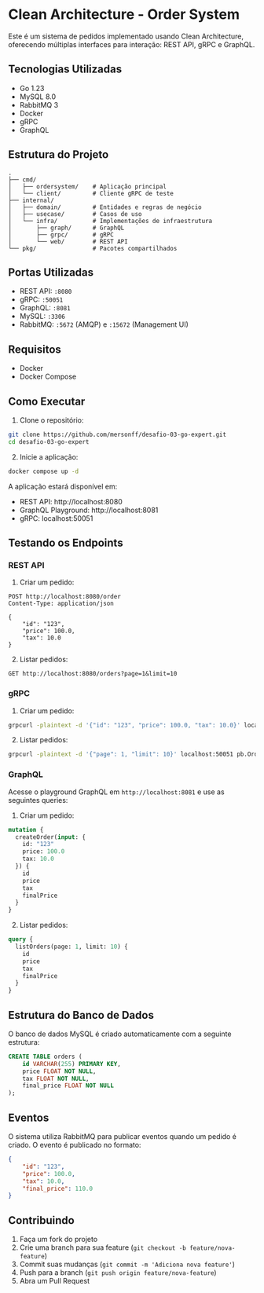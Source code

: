 # Clean Architecture - Order System

Este é um sistema de pedidos implementado usando Clean Architecture, oferecendo múltiplas interfaces para interação: REST API, gRPC e GraphQL.

## Tecnologias Utilizadas

- Go 1.23
- MySQL 8.0
- RabbitMQ 3
- Docker
- gRPC
- GraphQL

## Estrutura do Projeto

```
.
├── cmd/
│   ├── ordersystem/    # Aplicação principal
│   └── client/         # Cliente gRPC de teste
├── internal/
│   ├── domain/         # Entidades e regras de negócio
│   ├── usecase/        # Casos de uso
│   └── infra/          # Implementações de infraestrutura
│       ├── graph/      # GraphQL
│       ├── grpc/       # gRPC
│       └── web/        # REST API
└── pkg/                # Pacotes compartilhados
```

## Portas Utilizadas

- REST API: `:8080`
- gRPC: `:50051`
- GraphQL: `:8081`
- MySQL: `:3306`
- RabbitMQ: `:5672` (AMQP) e `:15672` (Management UI)

## Requisitos

- Docker
- Docker Compose

## Como Executar

1. Clone o repositório:
```bash
git clone https://github.com/mersonff/desafio-03-go-expert.git
cd desafio-03-go-expert
```

2. Inicie a aplicação:
```bash
docker compose up -d
```

A aplicação estará disponível em:
- REST API: http://localhost:8080
- GraphQL Playground: http://localhost:8081
- gRPC: localhost:50051

## Testando os Endpoints

### REST API

1. Criar um pedido:
```http
POST http://localhost:8080/order
Content-Type: application/json

{
    "id": "123",
    "price": 100.0,
    "tax": 10.0
}
```

2. Listar pedidos:
```http
GET http://localhost:8080/orders?page=1&limit=10
```

### gRPC

1. Criar um pedido:
```bash
grpcurl -plaintext -d '{"id": "123", "price": 100.0, "tax": 10.0}' localhost:50051 pb.OrderService/CreateOrder
```

2. Listar pedidos:
```bash
grpcurl -plaintext -d '{"page": 1, "limit": 10}' localhost:50051 pb.OrderService/ListOrders
```

### GraphQL

Acesse o playground GraphQL em `http://localhost:8081` e use as seguintes queries:

1. Criar um pedido:
```graphql
mutation {
  createOrder(input: {
    id: "123"
    price: 100.0
    tax: 10.0
  }) {
    id
    price
    tax
    finalPrice
  }
}
```

2. Listar pedidos:
```graphql
query {
  listOrders(page: 1, limit: 10) {
    id
    price
    tax
    finalPrice
  }
}
```

## Estrutura do Banco de Dados

O banco de dados MySQL é criado automaticamente com a seguinte estrutura:

```sql
CREATE TABLE orders (
    id VARCHAR(255) PRIMARY KEY,
    price FLOAT NOT NULL,
    tax FLOAT NOT NULL,
    final_price FLOAT NOT NULL
);
```

## Eventos

O sistema utiliza RabbitMQ para publicar eventos quando um pedido é criado. O evento é publicado no formato:

```json
{
    "id": "123",
    "price": 100.0,
    "tax": 10.0,
    "final_price": 110.0
}
```

## Contribuindo

1. Faça um fork do projeto
2. Crie uma branch para sua feature (`git checkout -b feature/nova-feature`)
3. Commit suas mudanças (`git commit -m 'Adiciona nova feature'`)
4. Push para a branch (`git push origin feature/nova-feature`)
5. Abra um Pull Request 